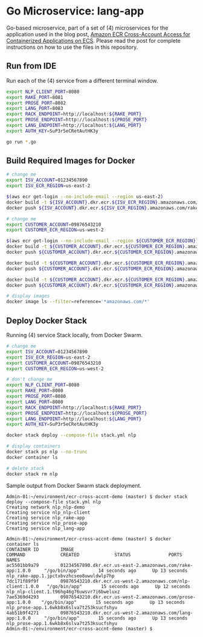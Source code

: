 # Go Microservice: lang-app

Go-based microservice, part of a set of (4) microservices for the application used in the blog post, [Amazon ECR Cross-Account Access for Containerized Applications on ECS](https://wp.me/p1RD28-6vd). Please read the post for complete instructions on how to use the files in this repository.

## Run from IDE

Run each of the (4) service from a different terminal window.

```bash
export NLP_CLIENT_PORT=8080
export RAKE_PORT=8081
export PROSE_PORT=8082
export LANG_PORT=8083
export RACK_ENDPOINT=http://localhost:${RAKE_PORT}
export PROSE_ENDPOINT=http://localhost:${PROSE_PORT}
export LANG_ENDPOINT=http://localhost:${LANG_PORT}
export AUTH_KEY=SuP3r5eCRetAutHK3y

go run *.go
```

## Build Required Images for Docker

```bash
# change me
export ISV_ACCOUNT=01234567890
export ISV_ECR_REGION=us-east-2

$(aws ecr get-login --no-include-email --region us-east-2)
docker build -t ${ISV_ACCOUNT}.dkr.ecr.${ISV_ECR_REGION}.amazonaws.com/rake-app:1.0.0 . --no-cache
docker push ${ISV_ACCOUNT}.dkr.ecr.${ISV_ECR_REGION}.amazonaws.com/rake-app:1.0.0

# change me
export CUSTOMER_ACCOUNT=09876543210
export CUSTOMER_ECR_REGION=us-west-2

$(aws ecr get-login --no-include-email --region ${CUSTOMER_ECR_REGION})
docker build -t ${CUSTOMER_ACCOUNT}.dkr.ecr.${CUSTOMER_ECR_REGION}.amazonaws.com/nlp-client:1.0.0 . --no-cache
docker push ${CUSTOMER_ACCOUNT}.dkr.ecr.${CUSTOMER_ECR_REGION}.amazonaws.com/nlp-client:1.0.0

docker build -t ${CUSTOMER_ACCOUNT}.dkr.ecr.${CUSTOMER_ECR_REGION}.amazonaws.com/prose-app:1.0.0 . --no-cache
docker push ${CUSTOMER_ACCOUNT}.dkr.ecr.${CUSTOMER_ECR_REGION}.amazonaws.com/prose-app:1.0.0

docker build -t ${CUSTOMER_ACCOUNT}.dkr.ecr.${CUSTOMER_ECR_REGION}.amazonaws.com/lang-app:1.0.0 . --no-cache
docker push ${CUSTOMER_ACCOUNT}.dkr.ecr.${CUSTOMER_ECR_REGION}.amazonaws.com/lang-app:1.0.0

# display images
docker image ls --filter=reference='*amazonaws.com/*'
```

## Deploy Docker Stack

Running (4) service Stack locally, from Docker Swarm.

```bash
# change me
export ISV_ACCOUNT=01234567890
export ISV_ECR_REGION=us-east-2
export CUSTOMER_ACCOUNT=09876543210
export CUSTOMER_ECR_REGION=us-west-2

# don't change me
export NLP_CLIENT_PORT=8080
export RAKE_PORT=8080
export PROSE_PORT=8080
export LANG_PORT=8080
export RACK_ENDPOINT=http://localhost:${RAKE_PORT}
export PROSE_ENDPOINT=http://localhost:${PROSE_PORT}
export LANG_ENDPOINT=http://localhost:${LANG_PORT}
export AUTH_KEY=SuP3r5eCRetAutHK3y

docker stack deploy --compose-file stack.yml nlp

# display containers
docker stack ps nlp --no-trunc
docker container ls

# delete stack
docker stack rm nlp
```

Sample output from Docker Swarm stack deployment.

```text
Admin-01:~/environment/ecr-cross-accnt-demo (master) $ docker stack deploy --compose-file stack.yml nlp
Creating network nlp_nlp-demo
Creating service nlp_nlp-client
Creating service nlp_rake-app
Creating service nlp_prose-app
Creating service nlp_lang-app

Admin-01:~/environment/ecr-cross-accnt-demo (master) $ docker container ls
CONTAINER ID        IMAGE                                                           COMMAND             CREATED             STATUS              PORTS               NAMES
ac5501bb9a79        01234567890.dkr.ecr.us-east-2.amazonaws.com/rake-app:1.0.0     "/go/bin/app"       14 seconds ago      Up 13 seconds                           nlp_rake-app.1.jpctxbvzhcseo8uwuldwlp7hp
7dc171f89f9f        09876543210.dkr.ecr.us-west-2.amazonaws.com/nlp-client:1.0.0   "/go/bin/app"       15 seconds ago      Up 12 seconds                           nlp_nlp-client.1.t96hg46g76uwsvr7i6bweluxz
7ae5369d4293        09876543210.dkr.ecr.us-west-2.amazonaws.com/prose-app:1.0.0    "/go/bin/app"       15 seconds ago      Up 13 seconds                           nlp_prose-app.1.6wkb8x6slva7t253ksucfshyu
4ab51b9f4271        09876543210.dkr.ecr.us-west-2.amazonaws.com/lang-app:1.0.0     "/go/bin/app"       15 seconds ago      Up 13 seconds                           nlp_prose-app.1.6wkb8x6slva7t253ksucfshyu
Admin-01:~/environment/ecr-cross-accnt-demo (master) $ 
```
